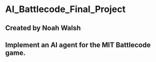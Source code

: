 # AI_Battlecode_Final_Project
## Created by Noah Walsh
## Implement an AI agent for the MIT Battlecode game.

